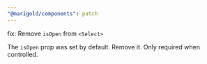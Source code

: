 ```yaml
---
"@marigold/components": patch
---
```


fix: Remove `isOpen` from `<Select>`

The `isOpen` prop was set by default. Remove it. Only required when controlled.
